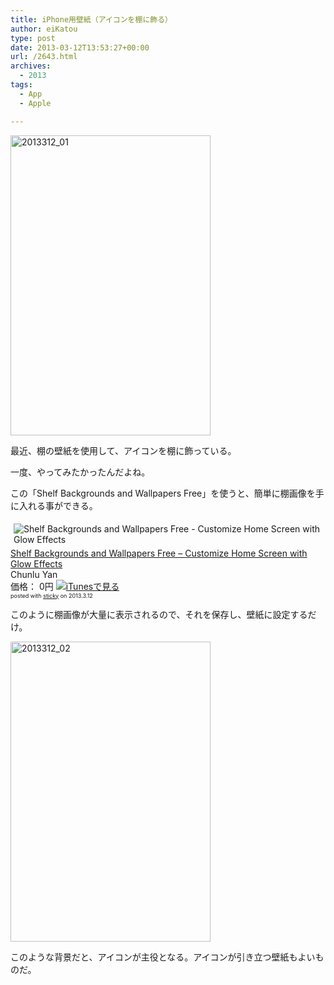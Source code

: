 ```yaml
---
title: iPhone用壁紙（アイコンを棚に飾る）
author: eiKatou
type: post
date: 2013-03-12T13:53:27+00:00
url: /2643.html
archives:
  - 2013
tags:
  - App
  - Apple

---
```

[<img src="/uploads/2013/03/2013312_01.jpg" alt="2013312_01" width="320" height="480" class="alignnone size-full wp-image-2646" srcset="/uploads/2013/03/2013312_01.jpg 320w, /uploads/2013/03/2013312_01-200x300.jpg 200w" sizes="(max-width: 320px) 100vw, 320px" />][1]
  
最近、棚の壁紙を使用して、アイコンを棚に飾っている。
  
一度、やってみたかったんだよね。</p> 

この「Shelf Backgrounds and Wallpapers Free」を使うと、簡単に棚画像を手に入れる事ができる。

<div class="sticky-itslink">
  <a href="http://click.linksynergy.com/fs-bin/stat?id=b3b5ZvmUdgo&#038;offerid=94348&#038;type=3&#038;subid=0&#038;tmpid=2192&#038;RD_PARM1=https%253A%252F%252Fitunes.apple.com%252Fjp%252Fapp%252Fshelf-backgrounds-wallpapers%252Fid391249421%253Fmt%253D8%2526uo%253D4%2526partnerId%253D30" rel="nofollow" target="_blank"><img src="http://a346.phobos.apple.com/us/r1000/069/Purple/v4/07/bd/88/07bd88dc-f60b-d52a-74bf-ee833c18b9bb/9P_ShelfWallpapers_57.png" style="border-style:none;float:left;margin:5px;" alt="Shelf Backgrounds and Wallpapers Free - Customize Home Screen with Glow Effects" title="Shelf Backgrounds and Wallpapers Free - Customize Home Screen with Glow Effects" /></a></p> 
  
  <div class="sticky-itslinktext">
    <a href="http://click.linksynergy.com/fs-bin/stat?id=b3b5ZvmUdgo&#038;offerid=94348&#038;type=3&#038;subid=0&#038;tmpid=2192&#038;RD_PARM1=https%253A%252F%252Fitunes.apple.com%252Fjp%252Fapp%252Fshelf-backgrounds-wallpapers%252Fid391249421%253Fmt%253D8%2526uo%253D4%2526partnerId%253D30" rel="nofollow" target="_blank">Shelf Backgrounds and Wallpapers Free &#8211; Customize Home Screen with Glow Effects</a><br />Chunlu Yan<br />価格： 0円 <a href="http://click.linksynergy.com/fs-bin/stat?id=b3b5ZvmUdgo&#038;offerid=94348&#038;type=3&#038;subid=0&#038;tmpid=2192&#038;RD_PARM1=https%253A%252F%252Fitunes.apple.com%252Fjp%252Fapp%252Fshelf-backgrounds-wallpapers%252Fid391249421%253Fmt%253D8%2526uo%253D4%2526partnerId%253D30" rel="nofollow" target="_blank"><img src="http://ax.phobos.apple.com.edgesuite.net/ja_jp/images/web/linkmaker/badge_appstore-sm.gif" alt ="iTunesで見る" style="border-style:none;" /></a><br /><span style="font-size:xx-small;">posted with <a href="http://sticky.linclip.com/linkmaker/" target="_blank">sticky</a> on 2013.3.12</span><br style="clear:left;" /></p>
  </div>
</div>

このように棚画像が大量に表示されるので、それを保存し、壁紙に設定するだけ。
  
[<img src="/uploads/2013/03/2013312_02.jpg" alt="2013312_02" width="320" height="480" class="alignnone size-full wp-image-2647" srcset="/uploads/2013/03/2013312_02.jpg 320w, /uploads/2013/03/2013312_02-200x300.jpg 200w" sizes="(max-width: 320px) 100vw, 320px" />][2] 

このような背景だと、アイコンが主役となる。アイコンが引き立つ壁紙もよいものだ。

 [1]: /uploads/2013/03/2013312_01.jpg
 [2]: /uploads/2013/03/2013312_02.jpg
